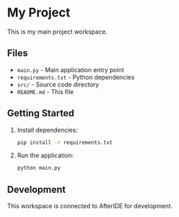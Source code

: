 # My Project

This is my main project workspace.

## Files

- `main.py` - Main application entry point
- `requirements.txt` - Python dependencies
- `src/` - Source code directory
- `README.md` - This file

## Getting Started

1. Install dependencies:
   ```bash
   pip install -r requirements.txt
   ```

2. Run the application:
   ```bash
   python main.py
   ```

## Development

This workspace is connected to AfterIDE for development. 